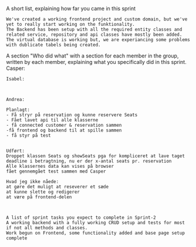 A short list, explaining how far you came in this sprint

    We've created a working frontend project and custom domain, but we've yet to really start working on the funktionality.
    The Backend has been setup with all the required entity classes and related service, repository and api classes have mostly been added.
    The virtual database is working but, we are experiancing some problems with dublicate tabels being created.

A section "Who did what" with a section for each member in the group, written by each member, explaining what you specifically did in this sprint.
    Casper:
       

    Isabel:
    

    
    Andrea:  
    
    Planlagt: 
    - Få stryr på reservation og kunne reservere Seats
    - Fået lavet api til alle klasserne 
    - få connected customer & reservation sammen
    -få frontend og backend til at spille sammen
    - få styr på test
  
    
    Udført:
    Droppet klassen Seats og showSeats pga for kompliceret at lave taget deadline i betragtning, nu er der x-antal seats pr. reservation
    Alle klassernes data kan vises på browser
    fået gennemgået test sammen med Casper
    
    Hvad jeg ikke nåede:
    at gøre det muligt at reseverer et sæde
    at kunne slette og redigerer
    at være på frontend-delen
    
    
    
    A list of sprint tasks you expect to complete in Sprint-2
    A working backend with a fully working CRUD setup and tests for most if not all methods and classes.
    Work begun on Frontend, some functionality added and base page setup complete
    
